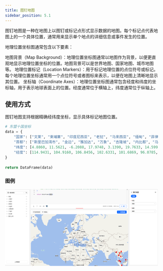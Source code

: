 ```yaml
---
title: 图钉地图
sidebar_position: 5.1
---
```


图钉地图是一种在地图上以图钉或标记点形式显示数据的地图。每个标记点代表地图上的一个具体位置，通常用来显示单个地点的详细信息或事件发生的位置。

地理位置坐标图通常包含以下要素：

地图背景（Map Background）：地理位置坐标图通常以地图作为背景，以便更直观地显示地理位置坐标的位置。地图背景可以是世界地图、国家地图、城市地图等。
地理位置标记（Location Markers）：用于标记地理位置的点位符号或标记。每个地理位置坐标通常用一个点位符号或者图标来表示，以便在地图上清晰地显示其位置。
坐标轴（Coordinate Axes）：地理位置坐标图通常包含经度和纬度的坐标轴，用于表示地球表面上的位置。经度通常位于横轴上，纬度通常位于纵轴上。

## 使用方式

图钉地图支持根据精确经纬度坐标，显示具体标记地图位置。

```py
# 东盟十国坐标
data = {
    "国家": ["文莱", "柬埔寨", "印度尼西亚", "老挝", "马来西亚", "缅甸", "菲律宾", "新加坡", "泰国", "越南"],
    "首都": ["斯里巴加湾市", "金边", "雅加达", "万象", "吉隆坡", "内比都", "马尼拉", "新加坡市", "曼谷", "河内"],
    "纬度": [4.8860, 11.5621, -6.2088, 17.9748, 3.1390, 19.7633, 14.5995, 1.3521, 13.7563, 21.0285],
    "经度": [114.9431, 104.9160, 106.8456, 102.6331, 101.6869, 96.0785, 120.9842, 103.8198, 100.5018, 105.8542]
}

return DataFrame(data)
```

### 图例

![图钉地图](./pinmap.png)
